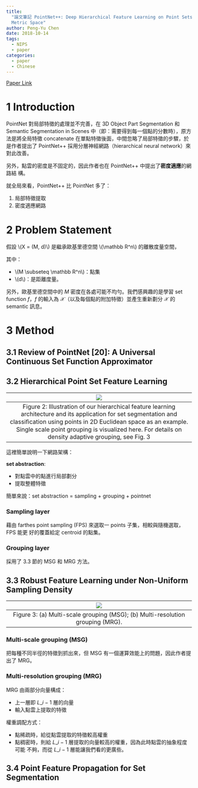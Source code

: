 ```yaml
---
title:
  "論文筆記 PointNet++: Deep Hierarchical Feature Learning on Point Sets in a
  Metric Space"
author: Peng-Yu Chen
date: 2018-10-14
tags:
  - NIPS
  - paper
categories:
  - paper
  - Chinese
---
```


[Paper Link](http://papers.nips.cc/paper/7095-pointnet-deep-hierarchical-feature-learning-on-point-sets-in-a-metric-space.pdf)

# 1 Introduction

PointNet 對局部特徵的處理並不完善，在 3D Object Part Segmentation 和 Semantic
Segmentation in Scenes 中（即：需要得到每一個點的分數時），原方法是將全局特徵
concatenate 在單點特徵後面，中間忽略了局部特徵的步驟，於是作者提出了 PointNet++
採用分層神經網路（hierarchical neural network）來對此改善。

另外，點雲的密度是不固定的，因此作者也在 PointNet++ 中提出了**密度適應**的網路結
構。

就全局來看，PointNet++ 比 PointNet 多了：

1. 局部特徵提取
1. 密度適應網路

# 2 Problem Statement

假設 \\(X = (M, d)\\) 是繼承歐基里德空間 \\(\mathbb R^n\\) 的離散度量空間，

其中：

- \\(M \subseteq \mathbb R^n\\)：點集
- \\(d\\)：是距離度量。

另外，歐基里德空間中的 $M$ 密度在各處可能不均勻。我們感興趣的是學習 set function
$f$，$f$ 的輸入為 $\mathcal X$（以及每個點的附加特徵）並產生重新劃分
$\mathcal X$ 的 semantic 訊息。

# 3 Method

## 3.1 Review of PointNet [20]: A Universal Continuous Set Function Approximator

## 3.2 Hierarchical Point Set Feature Learning

|                                                                                                                            ![](https://i.imgur.com/QTaXC0n.png)                                                                                                                            |
| :----------------------------------------------------------------------------------------------------------------------------------------------------------------------------------------------------------------------------------------------------------------------------------------: |
| Figure 2: Illustration of our hierarchical feature learning architecture and its application for set segmentation and classiﬁcation using points in 2D Euclidean space as an example. Single scale point grouping is visualized here. For details on density adaptive grouping, see Fig. 3 |

這裡簡單說明一下網路架構：

**set abstraction**:

- 對點雲中的點進行局部劃分
- 提取整體特徵

簡單來說：set abstraction = sampling + grouping + pointnet

### Sampling layer

藉由 farthes point sampling (FPS) 來選取一 points 子集，相較與隨機選取，FPS 能更
好的覆蓋給定 centroid 的點集。

### Grouping layer

採用了 3.3 節的 MSG 和 MRG 方法。

## 3.3 Robust Feature Learning under Non-Uniform Sampling Density

|                      ![](https://i.imgur.com/gSS3JQB.png)                      |
| :----------------------------------------------------------------------------: |
| Figure 3: (a) Multi-scale grouping (MSG); (b) Multi-resolution grouping (MRG). |

### Multi-scale grouping (MSG)

把每種不同半徑的特徵到抓出來，但 MSG 有一個運算效能上的問題，因此作者提出了
MRG。

### Multi-resolution grouping (MRG)

MRG 由兩部分向量構成：

- 上一層即 $L\_{i - 1}$ 層的向量
- 輸入點雲上提取的特徵

權重調配方式：

- 點稀疏時，給從點雲提取的特徵較高權重
- 點稠密時，則給 $L\_{i - 1}$ 層提取的向量較高的權重，因為此時點雲的抽象程度可能
  不夠，而從 $L\_{i - 1}$ 層能讓我們看的更廣些。

## 3.4 Point Feature Propagation for Set Segmentation
